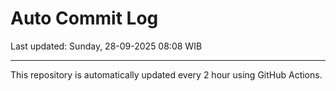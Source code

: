 # Auto Commit Log

Last updated: Sunday, 28-09-2025 08:08 WIB

---

This repository is automatically updated every 2 hour using GitHub Actions.
